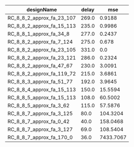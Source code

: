 | designName                | delay | mse       |
| ------------------------- | ----- | --------- |
| RC_8_8_2_approx_fa_23_107 | 269.0 | 0.9188    |
| RC_8_8_2_approx_fa_15_113 | 235.0 | 0.9986    |
| RC_8_8_1_approx_fa_34_8   | 277.0 | 0.2437    |
| RC_8_8_2_approx_fa_7_124  | 275.0 | 0.678     |
| RC_8_8_2_approx_fa_23_105 | 331.0 | 0.0       |
| RC_8_8_2_approx_fa_23_121 | 286.0 | 0.2324    |
| RC_8_8_2_approx_fa_47_67  | 230.0 | 3.0091    |
| RC_8_8_2_approx_fa_119_72 | 215.0 | 3.6861    |
| RC_8_8_3_approx_fa_51_77  | 192.0 | 3.9645    |
| RC_8_8_4_approx_fa_15_113 | 150.0 | 15.5594   |
| RC_8_8_5_approx_fa_15_113 | 108.0 | 60.5002   |
| RC_8_8_5_approx_fa_3_62   | 115.0 | 57.5876   |
| RC_8_8_7_approx_fa_3_125  | 80.0  | 104.3204  |
| RC_8_8_7_approx_fa_0_42   | 40.0  | 158.0468  |
| RC_8_8_7_approx_fa_3_127  | 69.0  | 108.5404  |
| RC_8_8_7_approx_fa_170_0  | 36.0  | 7433.7067 |
